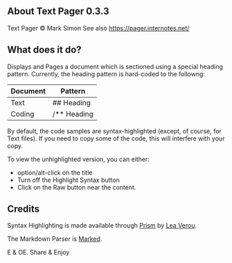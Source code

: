 ##	About Text Pager 0.3.3

Text Pager © Mark Simon
See also https://pager.internotes.net/

##	What does it do?

Displays and Pages a document which is sectioned using a special heading pattern.
Currently, the heading pattern is hard-coded to the followng:

| Document | Pattern     |
|----------|-------------|
| Text     | ## Heading  |
| Coding   | /** Heading |

By default, the code samples are syntax-highlighted (except, of course, for Text files).
If you need to copy some of the code, this will interfere with your copy.

To view the unhighlighted version, you can either:

- option/alt-click on the title
- Turn off the Highlight Syntax button
- Click on the Raw button near the content.

##	Credits

Syntax Highlighting is made available through [Prism](https://prismjs.com/) by [Lea Verou](https://lea.verou.me/).

The Markdown Parser is [Marked](https://marked.js.org/).

E & OE. Share & Enjoy
